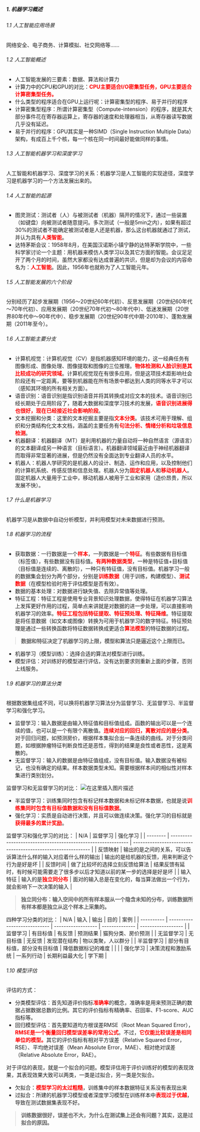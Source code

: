 ##### 1. 机器学习概述
###### 1.1 人工智能应用场景
网络安全、电子商务、计算模拟、社交网络等……
###### 1.2 人工智能概述
- 人工智能发展的三要素：数据、算法和计算力
- 计算力中的CPU和GPU的对比：<font color="red">**CPU主要适合I/O密集型任务，GPU主要适合计算密集型任务。**</font>
- 什么类型的程序适合在GPU上运行呢：计算密集型的程序、易于并行的程序
- 计算密集型程序：所谓计算密集型（Compute-intension）的程序，就是其大部分事件花在寄存器运算上，寄存器的速度和处理器相当，从寄存器读写数据几乎没有延迟。
- 易于并行的程序：GPU其实是一种SIMD（Single Instruction Multiple Data）架构，有成百上千个核，每一个核在同一时间最好能做同样的事情。
###### 1.3 人工智能机器学习和深度学习
人工智能和机器学习、深度学习的关系：机器学习是人工智能的实现途径，深度学习是机器学习的一个方法发展出来的。
###### 1.4 人工智能的起源
- 图灵测试：测试者（人）与被测试者（机器）隔开的情况下，通过一些装置（如键盘）向被测试者随意提问。多次测试（一般是5min之内），如果有超过30%的测试者不能确定被测试者是人还是机器，那么这台机器就通过了测试，并认为具有<font color="red">**人类智能**</font>。
- 达特茅斯会议：1958年8月，在美国汉诺斯小镇宁静的达特茅斯学院中，一些科学家讨论一个主题：用机器来模仿人类学习以及其它方面的智能。会议足足开了两个月的时间，虽然大家都没有达成普遍的共识，但是却为会议的内容命名为：<font color="red">**人工智能**</font>。因此，1956年也就称为了人工智能元年。
###### 1.5 人工智能发展的六个阶段
分别经历了起步发展期（1956～20世纪60年代初）、反思发展期（20世纪60年代～70年代初）、应用发展期（20世纪70年代初～80年代中）、低迷发展期（20世界80年代中～90年代中）、稳步发展期（20世纪90年代中期-2010年）、蓬勃发展期（2011年至今）。
###### 1.6 人工智能主要分支
- 计算机视觉：计算机视觉（CV）是指机器感知环境的能力，这一经典任务有图像形成、图像处理、图像提取和图像的三位推理。<font color="red">**物体检测和人脸识别是其比较成功的研究领域**</font>。计算机视觉现在有很多应用，但是这项技术距影响社会阶段还有一定距离，要等到机器能在所有场景中都达到人类的同等水平才可以（感知其环境的所有相关方面）。
- 语音识别：语音识别是指识别语音并将其转换成对应文本的技术。语音识别已经长期处于应用阶段了，随着大数据和深度学习技术的发展，<font color="red">**语音识别进展得也很好，现在已经接近社会影响阶段**</font>。
- 文本挖掘和分类：这里的文本挖掘主要是指<font color="red">**文本分类**</font>。该技术可用于理解、组织和分类结构化文本文档，涵盖的主要任务有<font color="red">**句法分析、情绪分析和垃圾信息检测**</font>。
- 机器翻译：机器翻译（MT）是利用机器的力量自动将一种自然语言（源语言）的文本翻译成另一种语言（目标语言）。机器翻译领域最近由于神经机器翻译而取得非常显著的进展，但是仍然没有全面达到专业翻译人员的水平。
- 机器人：机器人学研究的是机器人的设计、制造、运作和应用，以及控制他们的计算机系统、传感反馈和信息处理。机器人分为<font color="red">**固定机器人**</font>和<font color="red">**移动机器人**</font>。固定机器人大量用于工业中，移动机器人被用于工业和家用（造价昂贵，所以发展不快）。

###### 1.7 什么是机器学习
机器学习是从数据中自动分析模型，并利用模型对未来数据进行预测。
###### 1.8 机器学习的流程
- 获取数据：一行数据是一个<font color="red">**样本**</font>，一列数据是一个<font color="red">**特征**</font>。有些数据有目标值（标签值），有些数据没有目标值。<font color="red">**有两种数据类型**</font>，一种是特征值+目标值（目标值是连续的、离散的），一种只有特征值，没有目标值。机器学习一般的数据集会划分为两个部分，分别是<font color="red">**训练数据**</font>（用于训练，构建模型）、<font color="red">**测试数据**</font>（在模型检验时用于评估模型是否有效）。
- 数据的基本处理：对数据进行缺失值、去除异常值等处理。
- 特征工程：特征工程是使用专业背景知识处理数据，使得特征在机器学习算法上发挥更好作用的过程，简单点来讲就是对数据的进一步处理，可以直接影响机器学习的效率。<font color="red">**特征工程包括特征提取、特征预处理、特征降维**</font>。特征提取是将任意数据（如文本或图像）转换为可用于机器学习的数字特征。特征预处理是通过一些转换函数将特征数据转换成更适合<font color="red">**算法模型**</font>的特征数据的过程。
>**数据和特征决定了机器学习的上限，模型和算法只是逼近这个上限而已。**
- 机器学习（模型训练）：选择合适的算法对模型进行训练。
- 模型评估：对训练好的模型进行评估，没有达到要求则重新上面的步骤，否则上线服务。
###### 1.9 机器学习的算法分类
根据数据集组成不同，可以换将机器学习算法分为监督学习、无监督学习、半监督学习和强化学习。
- 监督学习：输入数据是由输入特征值和目标值组成。函数的输出可以是一个连续的值，也可以是一个有限个离散值。<font color="red">**连续对应的回归，离散对应的是分类**</font>。对于回归问题，如预测房价，根据样本集拟合出一条连续的曲线。对于分类问题，如根据肿瘤特征判断良性还是恶性，得到的结果是良性或者恶性，这是离散的。
- 无监督学习：输入的数据是由特征值组成，没有目标值。输入数据没有被标记，也没有确定的结果。样本数据类型未知。需要根据样本间的相似性对样本集进行类别划分。

监督学习和无监督学习的对比：
![在这里插入图片描述](https://img-blog.csdnimg.cn/20200112142108538.png)

- 半监督学习：训练集同时包含有标记样本数据和未标记样本数据，也就是说<font color="red">**训练集同时包含有目标值数据和没有目标值数据**</font>。
- 强化学习：实质是自动进行决策，并且可以做连续决策。强化学习的目标就是<font color="red">**获得最多的累计奖励**</font>。

监督学习和强化学习的对比：
| N/A      | 监督学习                                                     | 强化学习                                                     |
| -------- | ------------------------------------------------------------ | ------------------------------------------------------------ |
| 反馈映射 | 输出的是之间的关系，可以告诉算法什么样的输入对应着什么样的输出 | 输出的是给机器的反馈，用来判断这个行为是好是坏               |
| 反馈时间 | 做了比较坏的选择立刻反馈给算法                               | 结果反馈有延时，有时候可能需要走了很多步以后才知道以前的某一步的选择是好是坏 |
| 输入特征 | 输入的是<font color="red">**独立同分布**</font>              | 面对的输入总是在变化的，每当算法做出一个行为，就会影响下一次决策的输入 |
>**独立同分布：输入空间中的所有样本服从一个隐含未知的分布，训练数据所有样本都是独立从这个样本上采集的。**

四种学习分类的对比：
| N/A        | 输入                         | 输出               | 目的           | 案例               |
| ---------- | ---------------------------- | ------------------ | -------------- | ------------------ |
| 监督学习   | 有目标值                     | 有反馈             | 预测结果       | 猫狗分类、房价预测 |
| 无监督学习 | 无目标值                     | 无反馈             | 发现潜在结构   | 物以类聚，人以群分 |
| 半监督学习 | 部分有目标值，部分没有目标值 | 降低数据标记的难度 |                |                    |
| 强化学习   | 决策流程和激励系统           | 一系列行动         | 长期利益最大化 | 学下期             |

###### 1.10 模型评估
评估的方式：
- 分类模型评估：首先知道评价指标<font color="red">**准确率**</font>的概念，准确率是用来预测正确的数据占据数据总数的比例。其它的评价指标有精确率、召回率、F1-score、AUC指标等。
- 回归模型评估：首先要知道均方根误差RMSE（Root Mean Squared Error），<font color="red">**RMSE是一个衡量回归模型误差率的常用公式**</font>。不过，<font color="red">**它仅能比较误差是相同单位的模型。**</font>其它的评价指标有相对平方误差（Relative Squared Error，RSE）、平均绝对误差（Mean Absolute Error，MAE）、相对绝对误差（Relative Absolute Error，RAE）。

对于评估的表现，就是一个拟合的问题。模型评估用于评价训练好的模型的表现效果，其表现效果大致可以两类，一类是过拟合，另一类是欠拟合。	
- 欠拟合：<font color="red">**模型学习的太过粗糙**</font>，训练集中的样本数据特征关系没有表现出来
- 过拟合：所建的机器学习模型或者深度学习模型在训练样本中<font color="red">**表现过于优越**</font>，导致在测试数据集表现不好。

>**训练数据很好，误差也不大，为什么在测试集上还会有问题？其实，这是过拟合的原因。**

